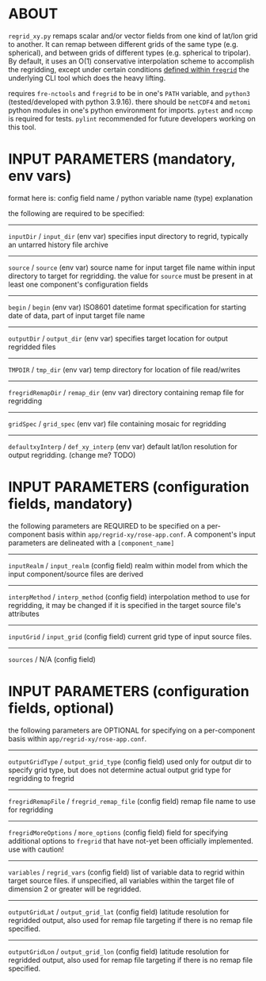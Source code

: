 # ABOUT

`regrid_xy.py` remaps scalar and/or vector fields from one kind of lat/lon grid to another.  It can remap between different grids of the same type (e.g. spherical), and between grids of different types (e.g. spherical to tripolar). By default, it uses an O(1) conservative interpolation scheme to accomplish the regridding, except under certain conditions [defined within `fregrid`](https://github.com/NOAA-GFDL/FRE-NCtools/blob/master/tools/fregrid/fregrid.c#L915-L920) the underlying CLI tool which does the heavy lifting.

requires `fre-nctools` and `fregrid` to be in one's `PATH` variable, and `python3` (tested/developed with python 3.9.16). there should be `netCDF4` and `metomi` python modules in one's python environment for imports. `pytest` and `nccmp` is required for tests. `pylint` recommended for future developers working on this tool. 


# INPUT PARAMETERS (mandatory, env vars)
format here is: 
config field name / python variable name (type) explanation

the following are required to be specified:
_______________________________________
`inputDir` / `input_dir` (env var) specifies input directory to regrid, typically an untarred history file archive
_______________________________________
`source` / `source` (env var) source name for input target file name within input directory to target for regridding. the value for `source` must be present in at least one component's configuration fields
_______________________________________
`begin` / `begin` (env var) ISO8601 datetime format specification for starting date of data, part of input target file name
_______________________________________
`outputDir` / `output_dir` (env var) specifies target location for output regridded files
_______________________________________
`TMPDIR` / `tmp_dir` (env var) temp directory for location of file read/writes
_______________________________________
`fregridRemapDir` / `remap_dir` (env var) directory containing remap file for regridding
_______________________________________
`gridSpec` / `grid_spec` (env var) file containing mosaic for regridding 
_______________________________________
`defaultxyInterp` / `def_xy_interp` (env var) default lat/lon resolution for output regridding. (change me? TODO)


# INPUT PARAMETERS (configuration fields, mandatory)
the following parameters are REQUIRED to be specified on a per-component basis within `app/regrid-xy/rose-app.conf`. A component's input parameters are delineated with a `[component_name]`
_______________________________________
`inputRealm` / `input_realm` (config field) realm within model from which the input component/source files are derived
_______________________________________
`interpMethod` / `interp_method` (config field) interpolation method to use for regridding, it may be changed if it is specified in the target source file's attributes
_______________________________________
`inputGrid` / `input_grid` (config field) current grid type of input source files.
_______________________________________
`sources` / N/A (config field)

# INPUT PARAMETERS (configuration fields, optional)
the following parameters are OPTIONAL for specifying on a per-component basis within `app/regrid-xy/rose-app.conf`.
_______________________________________
`outputGridType` / `output_grid_type` (config field) used only for output dir to specify grid type, but does not determine actual output grid type for regridding to fregrid
_______________________________________
`fregridRemapFile` / `fregrid_remap_file` (config field) remap file name to use for regridding
_______________________________________
`fregridMoreOptions` / `more_options` (config field) field for specifying additional options to `fregrid` that have not-yet been officially implemented. use with caution!
_______________________________________
`variables` / `regrid_vars` (config field) list of variable data to regrid within target source files. if unspecified, all variables within the target file of dimension 2 or greater will be regridded.
_______________________________________
`outputGridLat` / `output_grid_lat` (config field) latitude resolution for regridded output, also used for remap file targeting if there is no remap file specified.
_______________________________________
`outputGridLon` / `output_grid_lon` (config field) latitude resolution for regridded output, also used for remap file targeting if there is no remap file specified.

